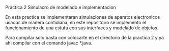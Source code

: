 Practica 2 Simulacro de modelado e implementacion

En esta practica se implementaran simulaciones de aparatos electronicos usados de manera contidiana, en este repositorio se implemento el funcionamiento
de una estufa con sus interfaces y modelado de objetos.

Para compilar solo basta con colocarte en el directorio de la practica 2 y ya ahi compilar con el comando javac *.java.

